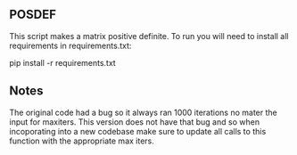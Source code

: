 ## POSDEF
This script makes a matrix positive definite. To run you will need to install all requirements in requirements.txt:

pip install -r requirements.txt

## Notes
The original code had a bug so it always ran 1000 iterations no mater the input for maxiters.
This version does not have that bug and so when incoporating into a new codebase make sure
to update all calls to this function with the appropriate max iters. 
